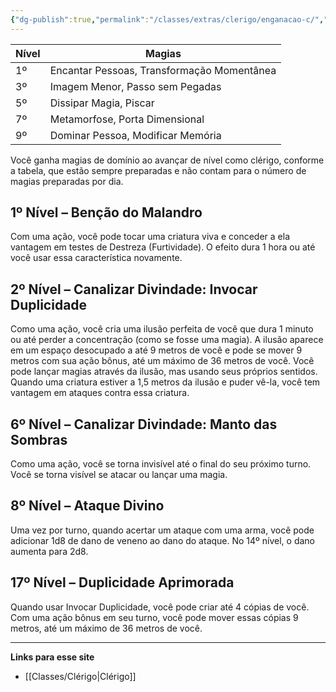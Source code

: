 ```yaml
---
{"dg-publish":true,"permalink":"/classes/extras/clerigo/enganacao-c/","tags":["Sub-Classes Clérigo"]}
---
```



| Nível | Magias                          |
|-------|---------------------------------|
| 1º    | Encantar Pessoas, Transformação Momentânea |
| 3º    | Imagem Menor, Passo sem Pegadas  |
| 5º    | Dissipar Magia, Piscar           |
| 7º    | Metamorfose, Porta Dimensional   |
| 9º    | Dominar Pessoa, Modificar Memória |

Você ganha magias de domínio ao avançar de nível como clérigo, conforme a tabela, que estão sempre preparadas e não contam para o número de magias preparadas por dia.

## 1º Nível – Benção do Malandro
Com uma ação, você pode tocar uma criatura viva e conceder a ela vantagem em testes de Destreza (Furtividade). O efeito dura 1 hora ou até você usar essa característica novamente.

## 2º Nível – Canalizar Divindade: Invocar Duplicidade
Como uma ação, você cria uma ilusão perfeita de você que dura 1 minuto ou até perder a concentração (como se fosse uma magia). A ilusão aparece em um espaço desocupado a até 9 metros de você e pode se mover 9 metros com sua ação bônus, até um máximo de 36 metros de você. Você pode lançar magias através da ilusão, mas usando seus próprios sentidos. Quando uma criatura estiver a 1,5 metros da ilusão e puder vê-la, você tem vantagem em ataques contra essa criatura.

## 6º Nível – Canalizar Divindade: Manto das Sombras
Como uma ação, você se torna invisível até o final do seu próximo turno. Você se torna visível se atacar ou lançar uma magia.

## 8º Nível – Ataque Divino
Uma vez por turno, quando acertar um ataque com uma arma, você pode adicionar 1d8 de dano de veneno ao dano do ataque. No 14º nível, o dano aumenta para 2d8.

## 17º Nível – Duplicidade Aprimorada
Quando usar Invocar Duplicidade, você pode criar até 4 cópias de você. Com uma ação bônus em seu turno, você pode mover essas cópias 9 metros, até um máximo de 36 metros de você.
___
**Links para esse site**  
- [[Classes/Clérigo\|Clérigo]]